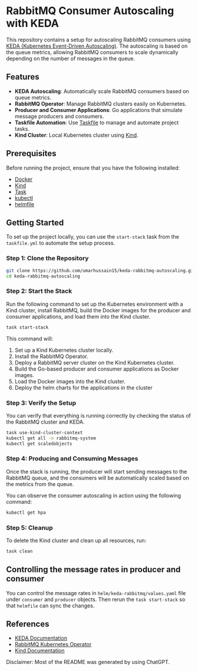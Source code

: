 # RabbitMQ Consumer Autoscaling with KEDA

This repository contains a setup for autoscaling RabbitMQ consumers using 
[KEDA (Kubernetes Event-Driven Autoscaling)](https://keda.sh/). The autoscaling is based on the queue metrics, 
allowing RabbitMQ consumers to scale dynamically depending on the number of messages in the queue.

## Features

- **KEDA Autoscaling**: Automatically scale RabbitMQ consumers based on queue metrics.
- **RabbitMQ Operator**: Manage RabbitMQ clusters easily on Kubernetes.
- **Producer and Consumer Applications**: Go applications that simulate message producers and consumers.
- **Taskfile Automation**: Use [Taskfile](https://taskfile.dev) to manage and automate project tasks.
- **Kind Cluster**: Local Kubernetes cluster using [Kind](https://kind.sigs.k8s.io/).

## Prerequisites

Before running the project, ensure that you have the following installed:

- [Docker](https://docs.docker.com/get-docker/)
- [Kind](https://kind.sigs.k8s.io/)
- [Task](https://taskfile.dev/installation/)
- [kubectl](https://kubernetes.io/docs/tasks/tools/)
- [helmfile](https://helmfile.readthedocs.io/en/latest/)

## Getting Started

To set up the project locally, you can use the `start-stack` task from the `taskfile.yml` to automate the setup process.

### Step 1: Clone the Repository

```bash
git clone https://github.com/umarhussain15/keda-rabbitmq-autoscaling.git
cd keda-rabbitmq-autoscaling
```

### Step 2: Start the Stack
Run the following command to set up the Kubernetes environment with a Kind cluster, install RabbitMQ, build the Docker 
images for the producer and consumer applications, and load them into the Kind cluster.

```bash
task start-stack
```

This command will:

1. Set up a Kind Kubernetes cluster locally.
2. Install the RabbitMQ Operator.
3. Deploy a RabbitMQ server cluster on the Kind Kubernetes cluster.
4. Build the Go-based producer and consumer applications as Docker images.
5. Load the Docker images into the Kind cluster.
6. Deploy the helm charts for the applications in the cluster

### Step 3: Verify the Setup

You can verify that everything is running correctly by checking the status of the RabbitMQ cluster and KEDA.

```bash
task use-kind-cluster-context
kubectl get all -n rabbitmq-system
kubectl get scaledobjects
```

### Step 4: Producing and Consuming Messages
Once the stack is running, the producer will start sending messages to the RabbitMQ queue, and the consumers will be automatically scaled based on the metrics from the queue.

You can observe the consumer autoscaling in action using the following command:

```bash
kubectl get hpa
```

### Step 5: Cleanup

To delete the Kind cluster and clean up all resources, run:

```bash
task clean
```

## Controlling the message rates in producer and consumer

You can control the message rates in `helm/keda-rabbitmq/values.yaml` file under `consumer` and `producer` objects. Then
rerun the `task start-stack` so that `helmfile` can sync the changes.

## References
* [KEDA Documentation](https://keda.sh/docs)
* [RabbitMQ Kubernetes Operator](https://www.rabbitmq.com/kubernetes/operator/operator-overview)
* [Kind Documentation](https://kind.sigs.k8s.io/)

Disclaimer: Most of the README was generated by using ChatGPT.